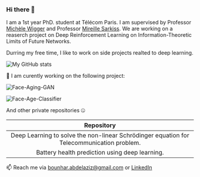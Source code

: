 ### Hi there 👋


I am a 1st year PhD. student at Télécom Paris. I am supervised by Professor 
[Michèle Wigger](https://perso.telecom-paristech.fr/wigger/) and Professor [Mireille Sarkiss](https://scholar.google.fr/citations?user=igEaL1QAAAAJ&hl=en). We are working on a reaserch project on Deep Reinforcement Learning on Information-Theoretic Limits of Future Networks.

Durring my free time, I like to work on side projects realted to deep learning.

![My GitHub stats](https://github-readme-stats.vercel.app/api?username=BounharAbdelaziz&theme=dark&show_icons=true)

🔭 I am curently working on the following project:

![Face-Aging-GAN](https://github-readme-stats.vercel.app/api/pin/?username=BounharAbdelaziz&repo=Face-Aging-GAN)

![Face-Age-Classifier](https://github-readme-stats.vercel.app/api/pin/?username=BounharAbdelaziz&repo=Face-Age-Classifier)

And other private repositories 🤐

|                                            Repository                              
|:---------------------------:
| Deep Learning to solve the non-linear Schrödinger equation for Telecommunication problem.
| Battery health prediction using deep learning.

📫  Reach me via bounhar.abdelaziz@gmail.com or [LinkedIn](https://www.linkedin.com/in/abdelaziz-bounhar-a58910138/)
